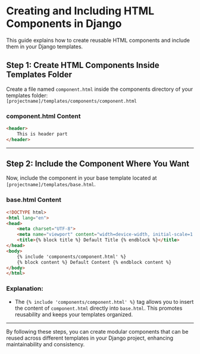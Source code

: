 # Creating and Including HTML Components in Django

This guide explains how to create reusable HTML components and include them in your Django templates.

## Step 1: Create HTML Components Inside Templates Folder

Create a file named `component.html` inside the components directory of your templates folder:  
`[projectname]/templates/components/component.html`

### component.html Content
```html
<header>
    This is header part
</header>
```
---

## Step 2: Include the Component Where You Want

Now, include the component in your base template located at `[projectname]/templates/base.html`.

### base.html Content
```html
<!DOCTYPE html>
<html lang="en">
<head>
    <meta charset="UTF-8">
    <meta name="viewport" content="width=device-width, initial-scale=1.0">
    <title>{% block title %} Default Title {% endblock %}</title>
</head>
<body>
    {% include 'components/component.html' %}
    {% block content %} Default Content {% endblock content %}
</body>
</html>
```

### Explanation:
- The `{% include 'components/component.html' %}` tag allows you to insert the content of `component.html` directly into `base.html`. This promotes reusability and keeps your templates organized.

---

By following these steps, you can create modular components that can be reused across different templates in your Django project, enhancing maintainability and consistency.